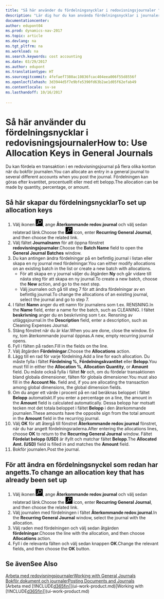 ```yaml
---
title: "Så här använder du fördelningsnycklar i redovisningsjournaler "
description: "Lär dig hur du kan använda fördelningsnycklar i journaler."
documentationcenter: 
author: edupont04
ms.prod: dynamics-nav-2017
ms.topic: article
ms.devlang: na
ms.tgt_pltfrm: na
ms.workload: na
ms.search.keywords: cost accounting
ms.date: 03/29/2017
ms.author: edupont
ms.translationtype: HT
ms.sourcegitcommit: 4fefaef7380ac10836fcac404eea006f55d8556f
ms.openlocfilehash: 3d3944d5f7e9bfe5390fd63b2ae1d05f62efab49
ms.contentlocale: sv-se
ms.lasthandoff: 10/16/2017

---
```

# <a name="how-to-use-allocation-keys-in-general-journals"></a><span data-ttu-id="62ee7-103">Så här använder du fördelningsnycklar i redovisningsjournaler</span><span class="sxs-lookup"><span data-stu-id="62ee7-103">How to: Use Allocation Keys in General Journals</span></span>
<span data-ttu-id="62ee7-104">Du kan fördela en transaktion i en redovisningsjournal på flera olika konton när du bokför journalen.</span><span class="sxs-lookup"><span data-stu-id="62ee7-104">You can allocate an entry in a general journal to several different accounts when you post the journal.</span></span> <span data-ttu-id="62ee7-105">Fördelningen kan göras efter kvantitet, procentuellt eller med ett belopp.</span><span class="sxs-lookup"><span data-stu-id="62ee7-105">The allocation can be made by quantity, percentage, or amount.</span></span>

## <a name="to-set-up-allocation-keys"></a><span data-ttu-id="62ee7-106">Så här skapar du fördelningsnycklar</span><span class="sxs-lookup"><span data-stu-id="62ee7-106">To set up allocation keys</span></span>
1. <span data-ttu-id="62ee7-107">Välj ikonen ![Söka efter sida eller rapport](media/ui-search/search_small.png "ikonen Söka efter sida eller rapport"), ange **Återkommande redov.journal** och välj sedan relaterad länk.</span><span class="sxs-lookup"><span data-stu-id="62ee7-107">Choose the ![Search for Page or Report](media/ui-search/search_small.png "Search for Page or Report icon") icon, enter **Recurring General Journal**, and then choose the related link.</span></span>
2. <span data-ttu-id="62ee7-108">Välj fältet **Journalnamn** för att öppna fönstret **redovisningsjournaler**.</span><span class="sxs-lookup"><span data-stu-id="62ee7-108">Choose the **Batch Name** field to open the **General Journal Batches** window.</span></span>
3. <span data-ttu-id="62ee7-109">Du kan antingen ändra fördelningar på en befintlig journal i listan eller skapa en ny journal med fördelningar.</span><span class="sxs-lookup"><span data-stu-id="62ee7-109">You can either modify allocations on an existing batch in the list or create a new batch with allocations.</span></span>
   * <span data-ttu-id="62ee7-110">För att skapa en y journal väljer du åtgärden **Ny** och går vidare till nästa steg för att skapa en ny journal.</span><span class="sxs-lookup"><span data-stu-id="62ee7-110">To create a new batch, choose the **New** action, and go to the next step.</span></span>
   * <span data-ttu-id="62ee7-111">Välj journalen och gå till steg 7 för att ändra fördelningar av en befintlig journal.</span><span class="sxs-lookup"><span data-stu-id="62ee7-111">To change the allocations of an existing journal, select the journal and go to step 7.</span></span>    
4. <span data-ttu-id="62ee7-112">I fältet **Namn** anger du ett namn för journalens som t.ex. RENSNING.</span><span class="sxs-lookup"><span data-stu-id="62ee7-112">In the **Name** field, enter a name for the batch, such as CLEANING.</span></span> <span data-ttu-id="62ee7-113">I fältet **beskrivning** anger du en beskrivning som t.ex. Rensning av utläggsjournal.</span><span class="sxs-lookup"><span data-stu-id="62ee7-113">In the **Description** field, enter a description, such as Cleaning Expenses Journal.</span></span>
5. <span data-ttu-id="62ee7-114">Stäng fönstret när du är klar.</span><span class="sxs-lookup"><span data-stu-id="62ee7-114">When you are done, close the window.</span></span> <span data-ttu-id="62ee7-115">En ny, tom återkommande journal öppnas.</span><span class="sxs-lookup"><span data-stu-id="62ee7-115">A new, empty recurring journal opens.</span></span>
6. <span data-ttu-id="62ee7-116">Fyll i fälten på raden.</span><span class="sxs-lookup"><span data-stu-id="62ee7-116">Fill in the fields on the line.</span></span>
7. <span data-ttu-id="62ee7-117">Välj åtgärden **Fördelningar**.</span><span class="sxs-lookup"><span data-stu-id="62ee7-117">Choose the **Allocations** action.</span></span>
8. <span data-ttu-id="62ee7-118">Lägg till en rad för varje fördelning.</span><span class="sxs-lookup"><span data-stu-id="62ee7-118">Add a line for each allocation.</span></span> <span data-ttu-id="62ee7-119">Du måste fylla i fältet **Fördelning %**, **Fördelningskvantitet** eller **Belopp**.</span><span class="sxs-lookup"><span data-stu-id="62ee7-119">You must fill in either the **Allocation %**, **Allocation Quantity**, or **Amount** field.</span></span> <span data-ttu-id="62ee7-120">Du måste också fylla i fältet **Nr** och, om du fördelar transaktionen bland globala dimensioner, fälten för globala dimensioner.</span><span class="sxs-lookup"><span data-stu-id="62ee7-120">You must also fill in the **Account No.** field and, if you are allocating the transaction among global dimensions, the global dimension fields.</span></span>
9. <span data-ttu-id="62ee7-121">Om du anger ett värde i procent på en rad beräknas beloppet i fältet **Belopp** automatiskt.</span><span class="sxs-lookup"><span data-stu-id="62ee7-121">If you enter a percentage on a line, the amount in the **Amount** field is calculated automatically.</span></span> <span data-ttu-id="62ee7-122">Dessa belopp har motsatt tecken mot det totala beloppet i fältet **Belopp** i den återkommande journalen.</span><span class="sxs-lookup"><span data-stu-id="62ee7-122">These amounts have the opposite sign from the total amount in the **Amount** field in the recurring journal.</span></span>
10. <span data-ttu-id="62ee7-123">Välj **OK** för att återgå till fönstret **Återkommande redov.journal** fönstret, när du har angett fördelningsraderna.</span><span class="sxs-lookup"><span data-stu-id="62ee7-123">After entering the allocations lines, choose **OK** to return to the **Recurring General Journal** window.</span></span> <span data-ttu-id="62ee7-124">Fältet **Fördelat belopp (USD)** är ifyllt och matchar fältet **Belopp**.</span><span class="sxs-lookup"><span data-stu-id="62ee7-124">The **Allocated Amt. (USD)** field is filled in and matches the **Amount** field.</span></span>
11. <span data-ttu-id="62ee7-125">Bokför journalen.</span><span class="sxs-lookup"><span data-stu-id="62ee7-125">Post the journal.</span></span>

## <a name="to-change-an-allocation-key-that-has-already-been-set-up"></a><span data-ttu-id="62ee7-126">För att ändra en fördelningsnyckel som redan har angetts.</span><span class="sxs-lookup"><span data-stu-id="62ee7-126">To change an allocation key that has already been set up</span></span>
1. <span data-ttu-id="62ee7-127">Välj ikonen ![Söka efter sida eller rapport](media/ui-search/search_small.png "ikonen Söka efter sida eller rapport"), ange **Återkommande redov.journal** och välj sedan relaterad länk.</span><span class="sxs-lookup"><span data-stu-id="62ee7-127">Choose the ![Search for Page or Report](media/ui-search/search_small.png "Search for Page or Report icon") icon, enter **Recurring General Journal**, and then choose the related link.</span></span>
2. <span data-ttu-id="62ee7-128">Välj journalen med fördelningen i fältet **Återkommande redov.journal**.</span><span class="sxs-lookup"><span data-stu-id="62ee7-128">In the **Recurring General Journal** window, select the journal with the allocation.</span></span>
3. <span data-ttu-id="62ee7-129">Välj raden med fördelningen och välj sedan åtgärden **fördelningar**.</span><span class="sxs-lookup"><span data-stu-id="62ee7-129">Choose the line with the allocation, and then choose **Allocations** action.</span></span>
4. <span data-ttu-id="62ee7-130">Fyll i de relevanta fälten och välj sedan knappen **OK**.</span><span class="sxs-lookup"><span data-stu-id="62ee7-130">Change the relevant fields, and then choose the **OK** button.</span></span>

## <a name="see-also"></a><span data-ttu-id="62ee7-131">Se även</span><span class="sxs-lookup"><span data-stu-id="62ee7-131">See Also</span></span>
[<span data-ttu-id="62ee7-132">Arbeta med redovisningsjournaler</span><span class="sxs-lookup"><span data-stu-id="62ee7-132">Working with General Journals</span></span>](ui-work-general-journals.md)  
[<span data-ttu-id="62ee7-133">Bokför dokument och journaler</span><span class="sxs-lookup"><span data-stu-id="62ee7-133">Posting Documents and Journals</span></span>](ui-post-documents-journals.md)  
<span data-ttu-id="62ee7-134">[Arbeta med [!INCLUDE[d365fin](includes/d365fin_md.md)]](ui-work-product.md)</span><span class="sxs-lookup"><span data-stu-id="62ee7-134">[Working with [!INCLUDE[d365fin](includes/d365fin_md.md)]](ui-work-product.md)</span></span>

